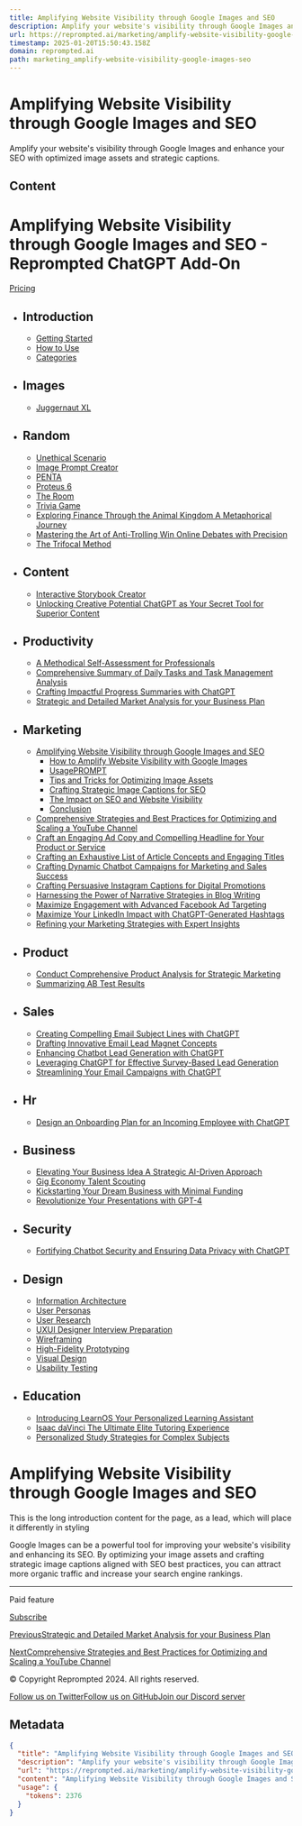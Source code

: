 ```yaml
---
title: Amplifying Website Visibility through Google Images and SEO
description: Amplify your website's visibility through Google Images and enhance your SEO with optimized image assets and strategic captions.
url: https://reprompted.ai/marketing/amplify-website-visibility-google-images-seo#how-to-amplify-website-visibility-with-google-images
timestamp: 2025-01-20T15:50:43.158Z
domain: reprompted.ai
path: marketing_amplify-website-visibility-google-images-seo
---
```


# Amplifying Website Visibility through Google Images and SEO


Amplify your website's visibility through Google Images and enhance your SEO with optimized image assets and strategic captions.


## Content

Amplifying Website Visibility through Google Images and SEO - Reprompted ChatGPT Add-On
=============== 

[](https://reprompted.ai/)

[Pricing](https://reprompted.ai/pricing)

*   Introduction
    ------------
    
    *   [Getting Started](https://reprompted.ai/introduction/getting-started)
    *   [How to Use](https://reprompted.ai/introduction/how-to-use)
    *   [Categories](https://reprompted.ai/introduction/categories)
    
*   Images
    ------
    
    *   [Juggernaut XL](https://reprompted.ai/images/Juggernaut-XL)
    
*   Random
    ------
    
    *   [Unethical Scenario](https://reprompted.ai/random/unethical-scenario)
    *   [Image Prompt Creator](https://reprompted.ai/random/image-prompt-creator)
    *   [PENTA](https://reprompted.ai/random/penta)
    *   [Proteus 6](https://reprompted.ai/random/proteus-6)
    *   [The Room](https://reprompted.ai/random/the-room)
    *   [Trivia Game](https://reprompted.ai/random/trivia-game)
    *   [Exploring Finance Through the Animal Kingdom A Metaphorical Journey](https://reprompted.ai/random/exploring-finance-through-the-animal-kingdom-a-metaphorical-journey)
    *   [Mastering the Art of Anti-Trolling Win Online Debates with Precision](https://reprompted.ai/random/mastering-the-art-of-anti-trolling-win-online-debates-with-precision)
    *   [The Trifocal Method](https://reprompted.ai/random/the-trifocal-method)
    
*   Content
    -------
    
    *   [Interactive Storybook Creator](https://reprompted.ai/content/interactive-storybook-creator)
    *   [Unlocking Creative Potential ChatGPT as Your Secret Tool for Superior Content](https://reprompted.ai/content/unlocking-creative-potential-chatgpt-as-your-secret-tool-for-superior-content)
    
*   Productivity
    ------------
    
    *   [A Methodical Self-Assessment for Professionals](https://reprompted.ai/productivity/a-methodical-self-assessment-for-professionals)
    *   [Comprehensive Summary of Daily Tasks and Task Management Analysis](https://reprompted.ai/productivity/comprehensive-summary-of-daily-tasks-and-task-management-analysis)
    *   [Crafting Impactful Progress Summaries with ChatGPT](https://reprompted.ai/productivity/crafting-impactful-progress-summaries-with-chatgpt)
    *   [Strategic and Detailed Market Analysis for your Business Plan](https://reprompted.ai/productivity/strategic-and-detailed-market-analysis-for-your-business-plan)
    
*   Marketing
    ---------
    
    *   [Amplifying Website Visibility through Google Images and SEO](https://reprompted.ai/marketing/amplify-website-visibility-google-images-seo)
        *   [How to Amplify Website Visibility with Google Images](https://reprompted.ai/marketing/amplify-website-visibility-google-images-seo#how-to-amplify-website-visibility-with-google-images)
        *   [UsagePROMPT](https://reprompted.ai/marketing/amplify-website-visibility-google-images-seo#usage-19)
        *   [Tips and Tricks for Optimizing Image Assets](https://reprompted.ai/marketing/amplify-website-visibility-google-images-seo#tips-and-tricks-for-optimizing-image-assets)
        *   [Crafting Strategic Image Captions for SEO](https://reprompted.ai/marketing/amplify-website-visibility-google-images-seo#crafting-strategic-image-captions-for-seo)
        *   [The Impact on SEO and Website Visibility](https://reprompted.ai/marketing/amplify-website-visibility-google-images-seo#the-impact-on-seo-and-website-visibility)
        *   [Conclusion](https://reprompted.ai/marketing/amplify-website-visibility-google-images-seo#conclusion)
    *   [Comprehensive Strategies and Best Practices for Optimizing and Scaling a YouTube Channel](https://reprompted.ai/marketing/comprehensive-strategies-and-best-practices-for-optimizing-and-scaling-a-youtube-channel)
    *   [Craft an Engaging Ad Copy and Compelling Headline for Your Product or Service](https://reprompted.ai/marketing/craft-an-engaging-ad-copy-and-compelling-headline-for-your-product-or-service)
    *   [Crafting an Exhaustive List of Article Concepts and Engaging Titles](https://reprompted.ai/marketing/crafting-an-exhaustive-list-of-article-concepts-and-engaging-titles)
    *   [Crafting Dynamic Chatbot Campaigns for Marketing and Sales Success](https://reprompted.ai/marketing/crafting-dynamic-chatbot-campaigns-for-marketing-and-sales-success)
    *   [Crafting Persuasive Instagram Captions for Digital Promotions](https://reprompted.ai/marketing/crafting-persuasive-instagram-captions-for-digital-promotions)
    *   [Harnessing the Power of Narrative Strategies in Blog Writing](https://reprompted.ai/marketing/harnessing-the-power-of-narrative-strategies-in-blog-writing)
    *   [Maximize Engagement with Advanced Facebook Ad Targeting](https://reprompted.ai/marketing/maximize-engagement-with-advanced-facebook-ad-targeting)
    *   [Maximize Your LinkedIn Impact with ChatGPT-Generated Hashtags](https://reprompted.ai/marketing/maximize-your-linkedin-impact-with-chatgpt-generated-hashtags)
    *   [Refining your Marketing Strategies with Expert Insights](https://reprompted.ai/marketing/refining-your-marketing-strategies-with-expert-insights)
    
*   Product
    -------
    
    *   [Conduct Comprehensive Product Analysis for Strategic Marketing](https://reprompted.ai/product/conduct-comprehensive-product-analysis-for-strategic-marketing)
    *   [Summarizing AB Test Results](https://reprompted.ai/product/summarizing-ab-test-results)
    
*   Sales
    -----
    
    *   [Creating Compelling Email Subject Lines with ChatGPT](https://reprompted.ai/sales/creating-compelling-email-subject-lines-with-chatgpt)
    *   [Drafting Innovative Email Lead Magnet Concepts](https://reprompted.ai/sales/drafting-innovative-email-lead-magnet-concepts)
    *   [Enhancing Chatbot Lead Generation with ChatGPT](https://reprompted.ai/sales/enhancing-chatbot-lead-generation-with-chatgpt)
    *   [Leveraging ChatGPT for Effective Survey-Based Lead Generation](https://reprompted.ai/sales/leveraging-chatgpt-for-effective-survey-based-lead-generation)
    *   [Streamlining Your Email Campaigns with ChatGPT](https://reprompted.ai/sales/streamlining-your-email-campaigns-with-chatgpt)
    
*   Hr
    --
    
    *   [Design an Onboarding Plan for an Incoming Employee with ChatGPT](https://reprompted.ai/hr/design-an-onboarding-plan-for-an-incoming-employee-with-chatgpt)
    
*   Business
    --------
    
    *   [Elevating Your Business Idea A Strategic AI-Driven Approach](https://reprompted.ai/business/elevating-your-business-idea-a-strategic-ai-driven-approach)
    *   [Gig Economy Talent Scouting](https://reprompted.ai/business/gig-economy-talent-scouting)
    *   [Kickstarting Your Dream Business with Minimal Funding](https://reprompted.ai/business/kickstarting-your-dream-business-with-minimal-funding)
    *   [Revolutionize Your Presentations with GPT-4](https://reprompted.ai/business/revolutionize-your-presentations-with-gpt-4)
    
*   Security
    --------
    
    *   [Fortifying Chatbot Security and Ensuring Data Privacy with ChatGPT](https://reprompted.ai/security/fortifying-chatbot-security-and-ensuring-data-privacy-with-chatgpt)
    
*   Design
    ------
    
    *   [Information Architecture](https://reprompted.ai/design/information-architecture)
    *   [User Personas](https://reprompted.ai/design/user-personas)
    *   [User Research](https://reprompted.ai/design/user-research)
    *   [UXUI Designer Interview Preparation](https://reprompted.ai/design/ux-ui-designer-interview-preparation)
    *   [Wireframing](https://reprompted.ai/design/wireframing)
    *   [High-Fidelity Prototyping](https://reprompted.ai/design/high-fidelity-prototyping)
    *   [Visual Design](https://reprompted.ai/design/visual-design)
    *   [Usability Testing](https://reprompted.ai/design/usability-testing)
    
*   Education
    ---------
    
    *   [Introducing LearnOS Your Personalized Learning Assistant](https://reprompted.ai/education/introducing-learnos-your-personalized-learning-assistant)
    *   [Isaac daVinci The Ultimate Elite Tutoring Experience](https://reprompted.ai/education/isaac-davinci-the-ultimate-elite-tutoring-experience)
    *   [Personalized Study Strategies for Complex Subjects](https://reprompted.ai/education/personalized-study-strategies-for-complex-subjects)
    

Amplifying Website Visibility through Google Images and SEO
===========================================================

This is the long introduction content for the page, as a lead, which will place it differently in styling

Google Images can be a powerful tool for improving your website's visibility and enhancing its SEO. By optimizing your image assets and crafting strategic image captions aligned with SEO best practices, you can attract more organic traffic and increase your search engine rankings.

* * *

Paid feature

[Subscribe](https://reprompted.ai/account)

[Previous](https://reprompted.ai/productivity/strategic-and-detailed-market-analysis-for-your-business-plan)[Strategic and Detailed Market Analysis for your Business Plan](https://reprompted.ai/productivity/strategic-and-detailed-market-analysis-for-your-business-plan)

[Next](https://reprompted.ai/marketing/comprehensive-strategies-and-best-practices-for-optimizing-and-scaling-a-youtube-channel)[Comprehensive Strategies and Best Practices for Optimizing and Scaling a YouTube Channel](https://reprompted.ai/marketing/comprehensive-strategies-and-best-practices-for-optimizing-and-scaling-a-youtube-channel)

© Copyright Reprompted 2024. All rights reserved.

[Follow us on Twitter](https://reprompted.ai/marketing/amplify-website-visibility-google-images-seo#)[Follow us on GitHub](https://reprompted.ai/marketing/amplify-website-visibility-google-images-seo#)[Join our Discord server](https://reprompted.ai/marketing/amplify-website-visibility-google-images-seo#)

## Metadata

```json
{
  "title": "Amplifying Website Visibility through Google Images and SEO",
  "description": "Amplify your website's visibility through Google Images and enhance your SEO with optimized image assets and strategic captions.",
  "url": "https://reprompted.ai/marketing/amplify-website-visibility-google-images-seo#how-to-amplify-website-visibility-with-google-images",
  "content": "Amplifying Website Visibility through Google Images and SEO - Reprompted ChatGPT Add-On\n=============== \n\n[](https://reprompted.ai/)\n\n[Pricing](https://reprompted.ai/pricing)\n\n*   Introduction\n    ------------\n    \n    *   [Getting Started](https://reprompted.ai/introduction/getting-started)\n    *   [How to Use](https://reprompted.ai/introduction/how-to-use)\n    *   [Categories](https://reprompted.ai/introduction/categories)\n    \n*   Images\n    ------\n    \n    *   [Juggernaut XL](https://reprompted.ai/images/Juggernaut-XL)\n    \n*   Random\n    ------\n    \n    *   [Unethical Scenario](https://reprompted.ai/random/unethical-scenario)\n    *   [Image Prompt Creator](https://reprompted.ai/random/image-prompt-creator)\n    *   [PENTA](https://reprompted.ai/random/penta)\n    *   [Proteus 6](https://reprompted.ai/random/proteus-6)\n    *   [The Room](https://reprompted.ai/random/the-room)\n    *   [Trivia Game](https://reprompted.ai/random/trivia-game)\n    *   [Exploring Finance Through the Animal Kingdom A Metaphorical Journey](https://reprompted.ai/random/exploring-finance-through-the-animal-kingdom-a-metaphorical-journey)\n    *   [Mastering the Art of Anti-Trolling Win Online Debates with Precision](https://reprompted.ai/random/mastering-the-art-of-anti-trolling-win-online-debates-with-precision)\n    *   [The Trifocal Method](https://reprompted.ai/random/the-trifocal-method)\n    \n*   Content\n    -------\n    \n    *   [Interactive Storybook Creator](https://reprompted.ai/content/interactive-storybook-creator)\n    *   [Unlocking Creative Potential ChatGPT as Your Secret Tool for Superior Content](https://reprompted.ai/content/unlocking-creative-potential-chatgpt-as-your-secret-tool-for-superior-content)\n    \n*   Productivity\n    ------------\n    \n    *   [A Methodical Self-Assessment for Professionals](https://reprompted.ai/productivity/a-methodical-self-assessment-for-professionals)\n    *   [Comprehensive Summary of Daily Tasks and Task Management Analysis](https://reprompted.ai/productivity/comprehensive-summary-of-daily-tasks-and-task-management-analysis)\n    *   [Crafting Impactful Progress Summaries with ChatGPT](https://reprompted.ai/productivity/crafting-impactful-progress-summaries-with-chatgpt)\n    *   [Strategic and Detailed Market Analysis for your Business Plan](https://reprompted.ai/productivity/strategic-and-detailed-market-analysis-for-your-business-plan)\n    \n*   Marketing\n    ---------\n    \n    *   [Amplifying Website Visibility through Google Images and SEO](https://reprompted.ai/marketing/amplify-website-visibility-google-images-seo)\n        *   [How to Amplify Website Visibility with Google Images](https://reprompted.ai/marketing/amplify-website-visibility-google-images-seo#how-to-amplify-website-visibility-with-google-images)\n        *   [UsagePROMPT](https://reprompted.ai/marketing/amplify-website-visibility-google-images-seo#usage-19)\n        *   [Tips and Tricks for Optimizing Image Assets](https://reprompted.ai/marketing/amplify-website-visibility-google-images-seo#tips-and-tricks-for-optimizing-image-assets)\n        *   [Crafting Strategic Image Captions for SEO](https://reprompted.ai/marketing/amplify-website-visibility-google-images-seo#crafting-strategic-image-captions-for-seo)\n        *   [The Impact on SEO and Website Visibility](https://reprompted.ai/marketing/amplify-website-visibility-google-images-seo#the-impact-on-seo-and-website-visibility)\n        *   [Conclusion](https://reprompted.ai/marketing/amplify-website-visibility-google-images-seo#conclusion)\n    *   [Comprehensive Strategies and Best Practices for Optimizing and Scaling a YouTube Channel](https://reprompted.ai/marketing/comprehensive-strategies-and-best-practices-for-optimizing-and-scaling-a-youtube-channel)\n    *   [Craft an Engaging Ad Copy and Compelling Headline for Your Product or Service](https://reprompted.ai/marketing/craft-an-engaging-ad-copy-and-compelling-headline-for-your-product-or-service)\n    *   [Crafting an Exhaustive List of Article Concepts and Engaging Titles](https://reprompted.ai/marketing/crafting-an-exhaustive-list-of-article-concepts-and-engaging-titles)\n    *   [Crafting Dynamic Chatbot Campaigns for Marketing and Sales Success](https://reprompted.ai/marketing/crafting-dynamic-chatbot-campaigns-for-marketing-and-sales-success)\n    *   [Crafting Persuasive Instagram Captions for Digital Promotions](https://reprompted.ai/marketing/crafting-persuasive-instagram-captions-for-digital-promotions)\n    *   [Harnessing the Power of Narrative Strategies in Blog Writing](https://reprompted.ai/marketing/harnessing-the-power-of-narrative-strategies-in-blog-writing)\n    *   [Maximize Engagement with Advanced Facebook Ad Targeting](https://reprompted.ai/marketing/maximize-engagement-with-advanced-facebook-ad-targeting)\n    *   [Maximize Your LinkedIn Impact with ChatGPT-Generated Hashtags](https://reprompted.ai/marketing/maximize-your-linkedin-impact-with-chatgpt-generated-hashtags)\n    *   [Refining your Marketing Strategies with Expert Insights](https://reprompted.ai/marketing/refining-your-marketing-strategies-with-expert-insights)\n    \n*   Product\n    -------\n    \n    *   [Conduct Comprehensive Product Analysis for Strategic Marketing](https://reprompted.ai/product/conduct-comprehensive-product-analysis-for-strategic-marketing)\n    *   [Summarizing AB Test Results](https://reprompted.ai/product/summarizing-ab-test-results)\n    \n*   Sales\n    -----\n    \n    *   [Creating Compelling Email Subject Lines with ChatGPT](https://reprompted.ai/sales/creating-compelling-email-subject-lines-with-chatgpt)\n    *   [Drafting Innovative Email Lead Magnet Concepts](https://reprompted.ai/sales/drafting-innovative-email-lead-magnet-concepts)\n    *   [Enhancing Chatbot Lead Generation with ChatGPT](https://reprompted.ai/sales/enhancing-chatbot-lead-generation-with-chatgpt)\n    *   [Leveraging ChatGPT for Effective Survey-Based Lead Generation](https://reprompted.ai/sales/leveraging-chatgpt-for-effective-survey-based-lead-generation)\n    *   [Streamlining Your Email Campaigns with ChatGPT](https://reprompted.ai/sales/streamlining-your-email-campaigns-with-chatgpt)\n    \n*   Hr\n    --\n    \n    *   [Design an Onboarding Plan for an Incoming Employee with ChatGPT](https://reprompted.ai/hr/design-an-onboarding-plan-for-an-incoming-employee-with-chatgpt)\n    \n*   Business\n    --------\n    \n    *   [Elevating Your Business Idea A Strategic AI-Driven Approach](https://reprompted.ai/business/elevating-your-business-idea-a-strategic-ai-driven-approach)\n    *   [Gig Economy Talent Scouting](https://reprompted.ai/business/gig-economy-talent-scouting)\n    *   [Kickstarting Your Dream Business with Minimal Funding](https://reprompted.ai/business/kickstarting-your-dream-business-with-minimal-funding)\n    *   [Revolutionize Your Presentations with GPT-4](https://reprompted.ai/business/revolutionize-your-presentations-with-gpt-4)\n    \n*   Security\n    --------\n    \n    *   [Fortifying Chatbot Security and Ensuring Data Privacy with ChatGPT](https://reprompted.ai/security/fortifying-chatbot-security-and-ensuring-data-privacy-with-chatgpt)\n    \n*   Design\n    ------\n    \n    *   [Information Architecture](https://reprompted.ai/design/information-architecture)\n    *   [User Personas](https://reprompted.ai/design/user-personas)\n    *   [User Research](https://reprompted.ai/design/user-research)\n    *   [UXUI Designer Interview Preparation](https://reprompted.ai/design/ux-ui-designer-interview-preparation)\n    *   [Wireframing](https://reprompted.ai/design/wireframing)\n    *   [High-Fidelity Prototyping](https://reprompted.ai/design/high-fidelity-prototyping)\n    *   [Visual Design](https://reprompted.ai/design/visual-design)\n    *   [Usability Testing](https://reprompted.ai/design/usability-testing)\n    \n*   Education\n    ---------\n    \n    *   [Introducing LearnOS Your Personalized Learning Assistant](https://reprompted.ai/education/introducing-learnos-your-personalized-learning-assistant)\n    *   [Isaac daVinci The Ultimate Elite Tutoring Experience](https://reprompted.ai/education/isaac-davinci-the-ultimate-elite-tutoring-experience)\n    *   [Personalized Study Strategies for Complex Subjects](https://reprompted.ai/education/personalized-study-strategies-for-complex-subjects)\n    \n\nAmplifying Website Visibility through Google Images and SEO\n===========================================================\n\nThis is the long introduction content for the page, as a lead, which will place it differently in styling\n\nGoogle Images can be a powerful tool for improving your website's visibility and enhancing its SEO. By optimizing your image assets and crafting strategic image captions aligned with SEO best practices, you can attract more organic traffic and increase your search engine rankings.\n\n* * *\n\nPaid feature\n\n[Subscribe](https://reprompted.ai/account)\n\n[Previous](https://reprompted.ai/productivity/strategic-and-detailed-market-analysis-for-your-business-plan)[Strategic and Detailed Market Analysis for your Business Plan](https://reprompted.ai/productivity/strategic-and-detailed-market-analysis-for-your-business-plan)\n\n[Next](https://reprompted.ai/marketing/comprehensive-strategies-and-best-practices-for-optimizing-and-scaling-a-youtube-channel)[Comprehensive Strategies and Best Practices for Optimizing and Scaling a YouTube Channel](https://reprompted.ai/marketing/comprehensive-strategies-and-best-practices-for-optimizing-and-scaling-a-youtube-channel)\n\n© Copyright Reprompted 2024. All rights reserved.\n\n[Follow us on Twitter](https://reprompted.ai/marketing/amplify-website-visibility-google-images-seo#)[Follow us on GitHub](https://reprompted.ai/marketing/amplify-website-visibility-google-images-seo#)[Join our Discord server](https://reprompted.ai/marketing/amplify-website-visibility-google-images-seo#)",
  "usage": {
    "tokens": 2376
  }
}
```
